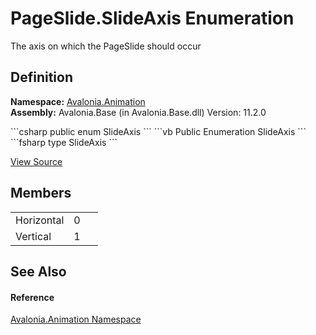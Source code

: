 # PageSlide.SlideAxis Enumeration


The axis on which the PageSlide should occur



## Definition
**Namespace:** <a href="N_Avalonia_Animation">Avalonia.Animation</a>  
**Assembly:** Avalonia.Base (in Avalonia.Base.dll) Version: 11.2.0

<Tabs groupId="api-code-preview">
<TabItem value="csharp" label="C#">
```csharp
public enum SlideAxis
```
</TabItem>
<TabItem value="vb" label="VB">
```vb
Public Enumeration SlideAxis
```
</TabItem>
<TabItem value="fsharp" label="F#">
```fsharp
type SlideAxis
```
</TabItem>
</Tabs>



<a href="https://github.com/AvaloniaUI/Avalonia/tree/master/src/Avalonia.Base/Animation/PageSlide.cs" title="View the source code">View Source</a>



## Members
<table>
<tr>
<td>Horizontal</td>
<td>0</td>
<td> </td>
</tr>
<tr>
<td>Vertical</td>
<td>1</td>
<td> </td>
</tr>
</table>

## See Also


#### Reference
<a href="N_Avalonia_Animation">Avalonia.Animation Namespace</a>  


